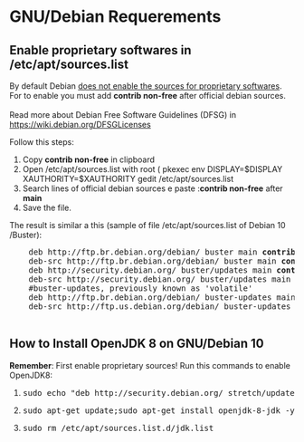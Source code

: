 # GNU/Debian Requerements 


Enable  proprietary softwares in /etc/apt/sources.list
---
<p>
	By default Debian <a href="https://wiki.debian.org/SourcesList">does not enable the sources for proprietary softwares</a>.
	<br>For to  enable you must add <strong>contrib non-free</strong> after official debian sources.</br>
	<br>Read more about Debian Free Software Guidelines (DFSG) in <a href="https://wiki.debian.org/DFSGLicenses">https://wiki.debian.org/DFSGLicenses</a></br>
</p>

<p>
	Follow this steps:
	<ol>
		<li>Copy <strong>contrib non-free</strong> in clipboard</li>
		<li>Open /etc/apt/sources.list with root ( pkexec env DISPLAY=$DISPLAY XAUTHORITY=$XAUTHORITY gedit /etc/apt/sources.list</li>
		<li>Search lines of official debian sources e paste :<strong>contrib non-free</strong> after <strong>main</strong></li>
		<li>Save the file.</li>
	</ol>
</p>

<p>
	The result is similar a this (sample of file /etc/apt/sources.list of Debian 10 /Buster):
	<pre>
	deb http://ftp.br.debian.org/debian/ buster main <strong>contrib non-free</strong>
	deb-src http://ftp.br.debian.org/debian/ buster main <strong>contrib non-free</strong> 
	deb http://security.debian.org/ buster/updates main <strong>contrib non-free</strong> 
	deb-src http://security.debian.org/ buster/updates main <strong>contrib non-free</strong> 
	#buster-updates, previously known as 'volatile'
	deb http://ftp.br.debian.org/debian/ buster-updates main <strong>contrib non-free</strong> 
	deb-src http://ftp.us.debian.org/debian/ buster-updates main <strong>contrib non-free</strong> 
	</pre>
</p>


How to Install OpenJDK 8 on GNU/Debian 10
---
<p>
	<strong>Remember</strong>: First enable proprietary sources!
	Run this commands to enable OpenJDK8:
	<ol>
		<li><pre>sudo echo "deb http://security.debian.org/ stretch/updates main contrib non-free" | sudo tee /etc/apt/sources.list.d/jdk.list</li></pre>
		<li><pre>sudo apt-get update;sudo apt-get install openjdk-8-jdk -y</pre></li>
		<li><pre>sudo rm /etc/apt/sources.list.d/jdk.list</pre></li>
	</ol>
</p>